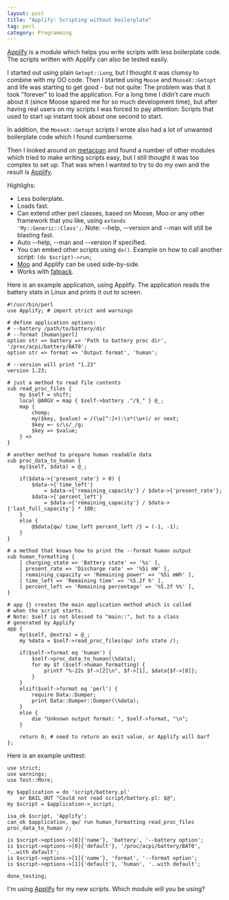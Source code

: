 ```yaml
---
layout: post
title: "Applify: Scripting without boilerplate"
tag: perl
category: Programming
---
```


[Applify](https://metacpan.org/module/Applify) is a module which helps
you write scripts with less boilerplate code. The scripts written with
Applify can also be tested easily.

I started out using plain <code>Getopt::Long</code>, but I thought it was
clumsy to combine with my OO code. Then I started using <code>Moose</code>
and <code>MooseX::Getopt</code> and life was starting to get good - but
not quite: The problem was that it took "forever" to load the application.
For a long time I didn't care much about it (since Moose spared me for so
much development time), but after having real users on my scripts I was
forced to pay attention: Scripts that used to start up instant took
about one second to start.

In addition, the <code>MooseX::Getopt</code> scripts I wrote also had a
lot of unwanted boilerplate code which I found cumbersome.

Then I looked around on [metacpan](http://metacpan) and found a number
of other modules which tried to make writing scripts easy, but I still
thought it was too complex to set up. That was when I wanted to try
to do my own and the result is [Applify](https://metacpan.org/module/Applify).

Highlighs:

* Less boilerplate.
* Loads fast.
* Can extend other perl classes, based on Moose, Moo or any other framework
  that you like, using <code>extends 'My::Generic::Class';</code>.
  Note: --help, --version and --man will still be blasting fast.
* Auto --help, --man and --version if specified.
* You can embed other scripts using <code>do()</code>. Example on how to
  call another script: <code>(do $script)-&gt;run;</code>
* [Moo](https://metacpan.org/module/Moo) and Applify can be used side-by-side.
* Works with [fatpack](https://metacpan.org/module/fatpack).

Here is an example application, using Applify. The application reads the
battery stats in Linux and prints it out to screen.

    #!/usr/bin/perl
    use Applify; # import strict and warnings

    # define application options:
    # --battery /path/to/battery/dir
    # --format [human|perl]
    option str => battery => 'Path to battery proc dir', '/proc/acpi/battery/BAT0';
    option str => format => 'Output format', 'human';

    # --version will print "1.23"
    version 1.23;

    # just a method to read file contents
    sub read_proc_files {
        my $self = shift;
        local @ARGV = map { $self->battery ."/$_" } @_;
        map {
            chomp;
            my($key, $value) = /(\w[^:]+):\s*(\w+)/ or next;
            $key =~ s/\s/_/g;
            $key => $value;
        } <>
    }

    # another method to prepare human readable data
    sub proc_data_to_human {
        my($self, $data) = @_;

        if($data->{'present_rate'} > 0) {
            $data->{'time_left'}
                = $data->{'remaining_capacity'} / $data->{'present_rate'};
            $data->{'percent_left'}
                = $data->{'remaining_capacity'} / $data->{'last_full_capacity'} * 100;
        }
        else {
            @$data{qw/ time_left percent_left /} = (-1, -1);
        }
    }

    # a method that knows how to print the --format human output
    sub human_formatting {
        [ charging_state => 'Battery state' => '%s' ],
        [ present_rate => 'Discharge rate' => '%5i mW' ],
        [ remaining_capacity => 'Remaining power' => '%5i mWh' ],
        [ time_left => 'Remaining time' => '%5.2f h' ],
        [ percent_left => 'Remaining percentage' => '%5.2f %%' ],
    }

    # app {} creates the main application method which is called
    # when the script starts.
    # Note: $self is not blessed to "main::", but to a class
    # generated by Applify
    app {
        my($self, @extra) = @_;
        my %data = $self->read_proc_files(qw/ info state /);

        if($self->format eq 'human') {
            $self->proc_data_to_human(\%data);
            for my $f ($self->human_formatting) {
                printf "%-22s $f->[2]\n", $f->[1], $data{$f->[0]};
            }
        }
        elsif($self->format eq 'perl') {
            require Data::Dumper;
            print Data::Dumper::Dumper(\%data);
        }
        else {
            die "Unknown output format: ", $self->format, "\n";
        }

        return 0; # need to return an exit value, or Applify will barf
    };

Here is an example unittest:

    use strict;
    use warnings;
    use Test::More;

    my $application = do 'script/battery.pl'
        or BAIL_OUT "Could not read script/battery.pl: $@";
    my $script = $application->_script;

    isa_ok $script, 'Applify';
    can_ok $application, qw/ run human_formatting read_proc_files proc_data_to_human /;

    is $script->options->[0]{'name'}, 'battery', '--battery option';
    is $script->options->[0]{'default'}, '/proc/acpi/battery/BAT0', '..with default';
    is $script->options->[1]{'name'}, 'format', '--format option';
    is $script->options->[1]{'default'}, 'human', '..with default';

    done_testing;

I'm using [Applify](https://metacpan.org/module/Applify) for my new scripts. Which
module will you be using?
